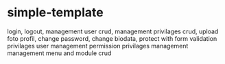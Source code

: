 # simple-template

login,
logout,
management user crud,
management privilages crud,
upload foto profil,
change password,
change biodata,
protect with form validation
privilages user management
permission privilages management
management menu and module crud